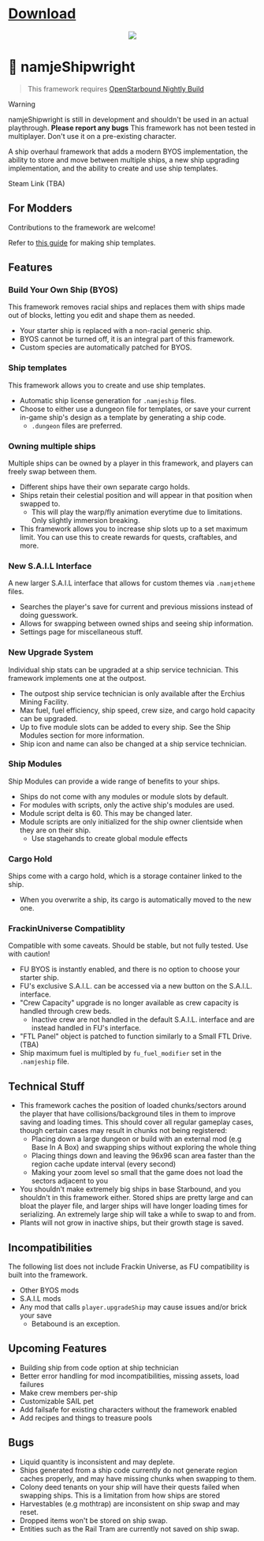 <h1><a href="https://github.com/namje0/namje_shipwright/releases">Download</a></h1>
<p align="center"><img src="https://i.imgur.com/FN9fjwi.gif"/></p>

# 🚀 namjeShipwright
> This framework requires [OpenStarbound Nightly Build](https://github.com/OpenStarbound/OpenStarbound)

> [!WARNING]
> namjeShipwright is still in development and shouldn't be used in an actual playthrough. **Please report any bugs**
> This framework has not been tested in multiplayer.
> Don't use it on a pre-existing character.

A ship overhaul framework that adds a modern BYOS implementation, the ability to store and move between multiple ships, a new ship upgrading implementation, and the ability to create and use ship templates.

Steam Link (TBA)

## For Modders
Contributions to the framework are welcome!

Refer to [this guide](https://github.com/namje0/namje_shipwright/blob/main/namje_ships/making_ships.md) for making ship templates.

## Features
### Build Your Own Ship (BYOS)
This framework removes racial ships and replaces them with ships made out of blocks, letting you edit and shape them as needed.
- Your starter ship is replaced with a non-racial generic ship.
- BYOS cannot be turned off, it is an integral part of this framework.
- Custom species are automatically patched for BYOS.
### Ship templates
This framework allows you to create and use ship templates.
- Automatic ship license generation for `.namjeship` files.
- Choose to either use a dungeon file for templates, or save your current in-game ship's design as a template by generating a ship code.
    - `.dungeon` files are preferred.
### Owning multiple ships
Multiple ships can be owned by a player in this framework, and players can freely swap between them.
- Different ships have their own separate cargo holds.
- Ships retain their celestial position and will appear in that position when swapped to.
    - This will play the warp/fly animation everytime due to limitations. Only slightly immersion breaking.
- This framework allows you to increase ship slots up to a set maximum limit. You can use this to create rewards for quests, craftables, and more.
### New S.A.I.L Interface
A new larger S.A.I.L interface that allows for custom themes via `.namjetheme` files.
- Searches the player's save for current and previous missions instead of doing guesswork.
- Allows for swapping between owned ships and seeing ship information.
- Settings page for miscellaneous stuff.
### New Upgrade System
Individual ship stats can be upgraded at a ship service technician. This framework implements one at the outpost.
- The outpost ship service technician is only available after the Erchius Mining Facility.
- Max fuel, fuel efficiency, ship speed, crew size, and cargo hold capacity can be upgraded.
- Up to five module slots can be added to every ship. See the Ship Modules section for more information.
- Ship icon and name can also be changed at a ship service technician.
### Ship Modules
Ship Modules can provide a wide range of benefits to your ships.
- Ships do not come with any modules or module slots by default.
- For modules with scripts, only the active ship's modules are used.
- Module script delta is 60. This may be changed later.
- Module scripts are only initialized for the ship owner clientside when they are on their ship.
    - Use stagehands to create global module effects
### Cargo Hold
Ships come with a cargo hold, which is a storage container linked to the ship.
- When you overwrite a ship, its cargo is automatically moved to the new one.
### FrackinUniverse Compatiblity
Compatible with some caveats. Should be stable, but not fully tested. Use with caution!
- FU BYOS is instantly enabled, and there is no option to choose your starter ship.
- FU's exclusive S.A.I.L. can be accessed via a new button on the S.A.I.L. interface.
- "Crew Capacity" upgrade is no longer available as crew capacity is handled through crew beds.
    - Inactive crew are not handled in the default S.A.I.L. interface and are instead handled in FU's interface.
- "FTL Panel" object is patched to function similarly to a Small FTL Drive. (TBA)
- Ship maximum fuel is multipled by `fu_fuel_modifier` set in the `.namjeship` file.

## Technical Stuff
- This framework caches the position of loaded chunks/sectors around the player that have collisions/background tiles in them to improve saving and loading times. This should cover all regular gameplay cases, though certain cases may result in chunks not being registered:
    - Placing down a large dungeon or build with an external mod (e.g Base In A Box) and swapping ships without exploring the whole thing
    - Placing things down and leaving the 96x96 scan area faster than the region cache update interval (every second)
    - Making your zoom level so small that the game does not load the sectors adjacent to you
- You shouldn't make extremely big ships in base Starbound, and you shouldn't in this framework either. Stored ships are pretty large and can bloat the player file, and larger ships will have longer loading times for serializing. An extremely large ship will take a while to swap to and from.
- Plants will not grow in inactive ships, but their growth stage is saved.

## Incompatibilities
The following list does not include Frackin Universe, as FU compatibility is built into the framework.
- Other BYOS mods
- S.A.I.L mods
- Any mod that calls `player.upgradeShip` may cause issues and/or brick your save
    - Betabound is an exception.

## Upcoming Features
- Building ship from code option at ship technician
- Better error handling for mod incompatibilities, missing assets, load failures
- Make crew members per-ship
- Customizable SAIL pet
- Add failsafe for existing characters without the framework enabled
- Add recipes and things to treasure pools

## Bugs
- Liquid quantity is inconsistent and may deplete.
- Ships generated from a ship code currently do not generate region caches properly, and may have missing chunks when swapping to them.
- Colony deed tenants on your ship will have their quests failed when swapping ships. This is a limitation from how ships are stored
- Harvestables (e.g mothtrap) are inconsistent on ship swap and may reset.
- Dropped items won't be stored on ship swap.
- Entities such as the Rail Tram are currently not saved on ship swap.